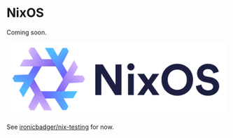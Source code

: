 # NixOS

Coming soon.

![nixos](../images/logos/nixos-logo.png)

See [ironicbadger/nix-testing](https://github.com/ironicbadger/nix-testing) for now.